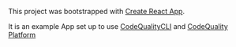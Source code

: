 This project was bootstrapped with [Create React App](https://github.com/facebook/create-react-app).

It is an example App set up to use [CodeQualityCLI](https://github.com/jmariomejiap/codeQualityCLI) and [CodeQuality Platform](https://github.com/jmariomejiap/codeQuality)
